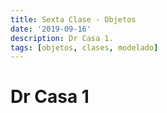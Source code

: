 ```yaml
---
title: Sexta Clase - Objetos
date: '2019-09-16'
description: Dr Casa 1.
tags: [objetos, clases, modelado]
---
```


# Dr Casa 1
